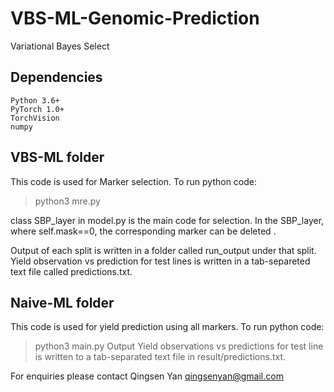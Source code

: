 # VBS-ML-Genomic-Prediction
Variational Bayes Select
## Dependencies

    Python 3.6+
    PyTorch 1.0+
    TorchVision
    numpy



## VBS-ML folder

This code is used for Marker selection. To run python code:
>python3  mre.py


class SBP_layer in model.py is the main code for selection. In the SBP_layer, where self.mask==0, the corresponding marker can be deleted .

Output of each split is written in a folder called run_output under that split. Yield observation vs prediction for test lines is written in a tab-separeted text file called predictions.txt.

## Naive-ML folder

This code is used for yield prediction using all markers. To run python code:
>python3  main.py
Output Yield observations vs predictions  for test line is written to a tab-separated text file in result/predictions.txt.

For enquiries please contact Qingsen Yan <qingsenyan@gmail.com>
